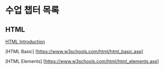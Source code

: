 
수업 챕터 목록
===========

HTML
----

[HTML Introduction](https://www.w3schools.com/html/html_intro.asp)

[HTML Basic] [https://www.w3schools.com/html/html_basic.asp]

[HTML Elements] [https://www.w3schools.com/html/html_elements.asp]


